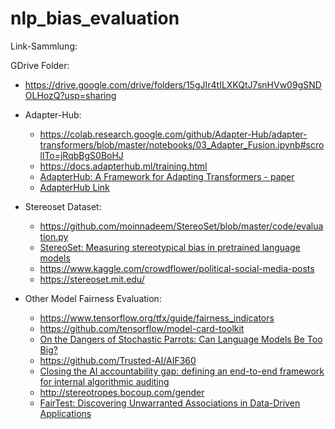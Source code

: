 # nlp_bias_evaluation

Link-Sammlung:

GDrive Folder: 
- https://drive.google.com/drive/folders/15gJIr4tILXKQtJ7snHVw09gSNDOLHozQ?usp=sharing

- Adapter-Hub:
    - https://colab.research.google.com/github/Adapter-Hub/adapter-transformers/blob/master/notebooks/03_Adapter_Fusion.ipynb#scrollTo=jRqbBgS0BoHJ
    - https://docs.adapterhub.ml/training.html
    - [AdapterHub: A Framework for Adapting Transformers -  paper](https://arxiv.org/abs/2007.07779)
    - [AdapterHub Link](https://adapterhub.ml/)

- Stereoset Dataset:
    - https://github.com/moinnadeem/StereoSet/blob/master/code/evaluation.py
    - [StereoSet: Measuring stereotypical bias in pretrained language models](https://arxiv.org/pdf/2004.09456.pdf)
    - https://www.kaggle.com/crowdflower/political-social-media-posts
    - https://stereoset.mit.edu/

- Other Model Fairness Evaluation:
    - https://www.tensorflow.org/tfx/guide/fairness_indicators
    - https://github.com/tensorflow/model-card-toolkit
    - [On the Dangers of Stochastic Parrots: Can Language Models Be Too Big?](https://faculty.washington.edu/ebender/papers/Stochastic_Parrots.pdf)
    - https://github.com/Trusted-AI/AIF360
    - [Closing the AI accountability gap: defining an end-to-end framework for internal algorithmic auditing](https://dl.acm.org/doi/abs/10.1145/3351095.3372873)
    - http://stereotropes.bocoup.com/gender
    - [FairTest: Discovering Unwarranted Associations in Data-Driven Applications](https://ieeexplore.ieee.org/document/7961993)


